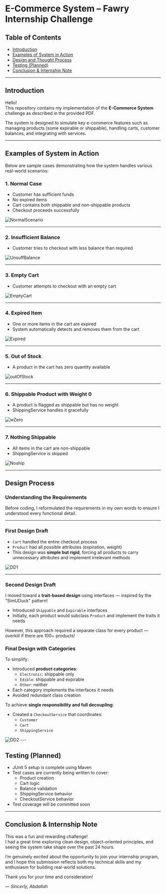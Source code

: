 # E-Commerce System – Fawry Internship Challenge

## Table of Contents
- [Introduction](#introduction)
- [Examples of System in Action](#examples-of-system-in-action)
- [Design and Thought Process](#design-process)
- [Testing (Planned)](#testing-planned)
- [Conclusion & Internship Note](#conclusion--internship-note)

---

## Introduction

Hello!  
This repository contains my implementation of the **E-Commerce System** challenge as described in the provided PDF.

The system is designed to simulate key e-commerce features such as managing products (some expirable or shippable), handling carts, customer balances, and integrating with services.

---

## Examples of System in Action

Below are sample cases demonstrating how the system handles various real-world scenarios:

### 1. Normal Case
- Customer has sufficient funds  
- No expired items  
- Cart contains both shippable and non-shippable products  
- Checkout proceeds successfully

 <img src="https://github.com/AbdallahGasem/Fawry-Challenge/blob/main/planning/NormalScenario.png" alt="NormalScenario" />

---

### 2. Insufficient Balance
- Customer tries to checkout with less balance than required

<img src="https://github.com/AbdallahGasem/Fawry-Challenge/blob/main/planning/UnsuffBalance.png" alt="UnsuffBalance" />

---

### 3. Empty Cart
- Customer attempts to checkout with an empty cart

<img src="https://github.com/AbdallahGasem/Fawry-Challenge/blob/main/planning/EmptyCart.png" alt="EmptyCart" />

---

### 4. Expired Item
- One or more items in the cart are expired
- System automatically detects and removes them from the cart

<img src="https://github.com/AbdallahGasem/Fawry-Challenge/blob/main/planning/Expired.png" alt="Expired" />

---

### 5. Out of Stock
- A product in the cart has zero quantity available

<img src="https://github.com/AbdallahGasem/Fawry-Challenge/blob/main/planning/outOfStock.png" alt="outOfStock" />

---

### 6. Shippable Product with Weight 0
- A product is flagged as shippable but has no weight
- ShippingService handles it gracefully

<img src="https://github.com/AbdallahGasem/Fawry-Challenge/blob/main/planning/wZero.png" alt="wZero" />

---

### 7. Nothing Shippable
- All items in the cart are non-shippable
- ShippingService is skipped

<img src="https://github.com/AbdallahGasem/Fawry-Challenge/blob/main/planning/Noship.png" alt="Noship" />

---

## Design Process

### Understanding the Requirements
Before coding, I reformulated the requirements in my own words to ensure I understood every functional detail.

---

### First Design Draft
- `Cart` handled the entire checkout process
- `Product` had all possible attributes (expiration, weight)
- This design was **simple but rigid**, forcing all products to carry unnecessary attributes and implement irrelevant methods

<img src="https://github.com/AbdallahGasem/Fawry-Challenge/blob/main/planning/DD1.jpg" alt="DD1" />

---

### Second Design Draft
I moved toward a **trait-based design** using interfaces — inspired by the "SimUDuck" pattern!  
- Introduced `Shippable` and `Expirable` interfaces
- Initially, each product would subclass `Product` and implement the traits it needs

However, this approach required a separate class for every product — overkill if there are 100+ products!

### Final Design with Categories
To simplify:
- Introduced **product categories**:
  - `Electronic`: shippable only
  - `Edible`: shippable and expirable
  - `Other`: neither
- Each category implements the interfaces it needs
- Avoided redundant class creation

To achieve **single responsibility and full decoupling**:
- Created a `CheckoutService` that coordinates:
  - `Customer`
  - `Cart`
  - `ShippingService`

<img src="https://github.com/AbdallahGasem/Fawry-Challenge/blob/main/planning/DD2.jpg" alt="DD2" />
---

## Testing (Planned)

- JUnit 5 setup is complete using Maven  
- Test cases are currently being written to cover:
  - Product creation
  - Cart logic
  - Balance validation
  - ShippingService behavior  
  - CheckoutService behavior  
- Test coverage will be committed soon

---

## Conclusion & Internship Note

This was a fun and rewarding challenge!  
I had a great time exploring clean design, object-oriented principles, and seeing the system take shape over the past 24 hours.

I’m genuinely excited about the opportunity to join your internship program, and I hope this submission reflects both my technical skills and my enthusiasm for building real-world solutions.

Thank you for your time and consideration!

— *Sincerly, Abdallah*
